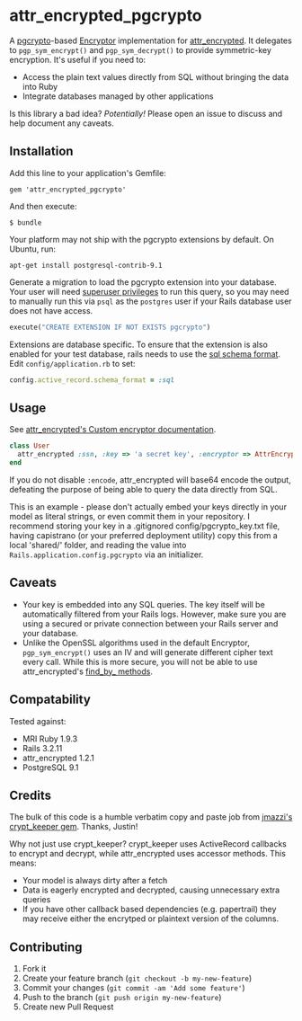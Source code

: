 # attr_encrypted_pgcrypto

A [pgcrypto](http://www.postgresql.org/docs/9.1/static/pgcrypto.html)-based [Encryptor](https://github.com/shuber/encryptor) implementation for [attr_encrypted](https://github.com/shuber/attr_encrypted). It delegates to `pgp_sym_encrypt()` and `pgp_sym_decrypt()` to provide symmetric-key encryption. It's useful if you need to:

- Access the plain text values directly from SQL without bringing the data into Ruby
- Integrate databases managed by other applications

Is this library a bad idea? _Potentially!_ Please open an issue to discuss and help document any caveats.

## Installation

Add this line to your application's Gemfile:

    gem 'attr_encrypted_pgcrypto'

And then execute:

    $ bundle

Your platform may not ship with the pgcrypto extensions by default. On Ubuntu, run:

`apt-get install postgresql-contrib-9.1`

Generate a migration to load the pgcrypto extension into your database. Your user will need [superuser privileges](http://www.postgresql.org/docs/9.1/static/sql-createextension.html) to run this query, so you may need to manually run this via `psql` as the `postgres` user if your Rails database user does not have access.

```ruby
execute("CREATE EXTENSION IF NOT EXISTS pgcrypto")
```

Extensions are database specific. To ensure that the extension is also enabled for your test database, rails needs to use the [sql schema format](http://api.rubyonrails.org/classes/ActiveRecord/Base.html#method-c-schema_format). Edit `config/application.rb` to set:

```ruby
config.active_record.schema_format = :sql
```

## Usage

See [attr_encrypted's Custom encryptor documentation](https://github.com/shuber/attr_encrypted#custom-encryptor).

```ruby
class User
  attr_encrypted :ssn, :key => 'a secret key', :encryptor => AttrEncryptedPgcrypto::Encryptor, :encode => false
end
```

If you do not disable `:encode`, attr_encrypted will base64 encode the output, defeating the purpose of being able to query the data directly from SQL.

This is an example - please don't actually embed your keys directly in your model as literal strings, or even commit them in your repository. I recommend storing your key in a .gitignored config/pgcrypto_key.txt file, having capistrano (or your preferred deployment utility) copy this from a local 'shared/' folder, and reading the value into `Rails.application.config.pgcrypto` via an initializer.

## Caveats

- Your key is embedded into any SQL queries. The key itself will be automatically filtered from your Rails logs. However, make sure you are using a secured or private connection between your Rails server and your database.
- Unlike the OpenSSL algorithms used in the default Encryptor, `pgp_sym_encrypt()` uses an IV and will generate different cipher text every call. While this is more secure, you will not be able to use attr_encrypted's [find_by_ methods](https://github.com/shuber/attr_encrypted#dynamic-find_by_-and-scoped_by_-methods).

## Compatability

Tested against:

- MRI Ruby 1.9.3
- Rails 3.2.11
- attr_encrypted 1.2.1
- PostgreSQL 9.1

## Credits

The bulk of this code is a humble verbatim copy and paste job from [jmazzi's crypt_keeper gem](https://github.com/jmazzi/crypt_keeper). Thanks, Justin!

Why not just use crypt_keeper? crypt_keeper uses ActiveRecord callbacks to encrypt and decrypt, while attr\_encrypted uses accessor methods. This means:

- Your model is always dirty after a fetch
- Data is eagerly encrypted and decrypted, causing unnecessary extra queries
- If you have other callback based dependencies (e.g. papertrail) they may receive either the encrytped or plaintext version of the columns.

## Contributing

1. Fork it
2. Create your feature branch (`git checkout -b my-new-feature`)
3. Commit your changes (`git commit -am 'Add some feature'`)
4. Push to the branch (`git push origin my-new-feature`)
5. Create new Pull Request
